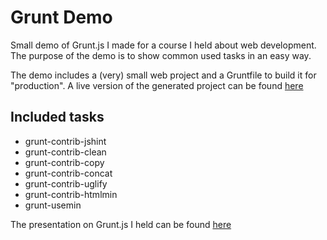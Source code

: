 Grunt Demo
================================

Small demo of Grunt.js I made for a course I held about web development. 
The purpose of the demo is to show common used tasks in an easy way.

The demo includes a (very) small web project and a Gruntfile to build it for "production". A live version of the generated project can be found <a href="http://grunt-ftw.appspot.com/demo/index.html">here</a>

Included tasks
-------------------------
* grunt-contrib-jshint
* grunt-contrib-clean
* grunt-contrib-copy
* grunt-contrib-concat
* grunt-contrib-uglify
* grunt-contrib-htmlmin
* grunt-usemin

The presentation on Grunt.js I held can be found <a href="http://grunt-ftw.appspot.com/index.html">here</a>
